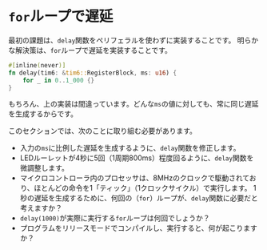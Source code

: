 <!-- # `for` loop delays -->

# `for`ループで遅延

<!-- 
The first challenge is to implement the `delay` function without using any peripheral and the
obvious solution is to implement it as a `for` loop delay:
 -->

最初の課題は、`delay`関数をペリフェラルを使わずに実装することです。
明らかな解決策は、`for`ループで遅延を実装することです。

``` rust
#[inline(never)]
fn delay(tim6: &tim6::RegisterBlock, ms: u16) {
    for _ in 0..1_000 {}
}
```

<!-- 
Of course, the above implementation is wrong because it always generates the same delay for any
value of `ms`.
 -->

もちろん、上の実装は間違っています。どんな`ms`の値に対しても、常に同じ遅延を生成するからです。

<!-- In this section, you'll have to: -->

このセクションでは、次のことに取り組む必要があります。

<!-- 
- Fix the `delay` function to generate delays proportional to its input `ms`.
- Tweak the `delay` function to make the LED roulette spin at a rate of approximately 5 cycles in 4
  seconds (800 milliseconds period).
- The processor inside the microcontroller is clocked at 72 MHz and executes most instructions in one
  "tick", a cycle of its clock. How many (`for`) loops do  you *think* the `delay` function must do
  to generate a delay of 1 second?
- How many `for` loops does `delay(1000)` actually do?
- What happens if compile your program in release mode and run it?
 -->

- 入力の`ms`に比例した遅延を生成するように、`delay`関数を修正します。
- LEDルーレットが4秒に5回（1周期800ms）程度回るように、`delay`関数を微調整します。
- マイクロコントローラ内のプロセッサは、8MHzのクロックで駆動されており、ほとんどの命令を1「ティック」（1クロックサイクル）で実行します。
  1秒の遅延を生成するために、何回の（`for`）ループが、`delay`関数に必要だと考えますか？
- `delay(1000)`が実際に実行する`for`ループは何回でしょうか？
- プログラムをリリースモードでコンパイルし、実行すると、何が起こりますか？
